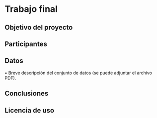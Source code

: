 # Trabajo final

## Objetivo del proyecto

## Participantes

## Datos
▪ Breve descripción del conjunto de datos (se puede adjuntar el archivo PDF).

## Conclusiones

## Licencia de uso
